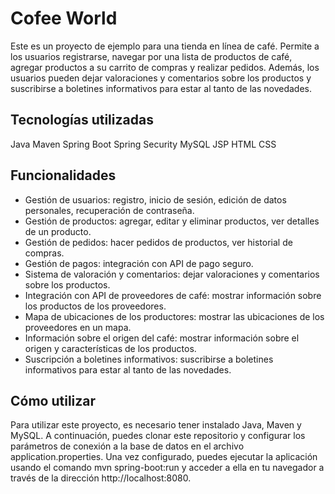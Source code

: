 # Cofee World

Este es un proyecto de ejemplo para una tienda en línea de café. Permite a los usuarios registrarse, navegar por una lista de productos de café, agregar productos a su carrito de compras y realizar pedidos. Además, los usuarios pueden dejar valoraciones y comentarios sobre los productos y suscribirse a boletines informativos para estar al tanto de las novedades.

## Tecnologías utilizadas
Java
Maven
Spring Boot
Spring Security
MySQL
JSP
HTML
CSS

## Funcionalidades

- Gestión de usuarios: registro, inicio de sesión, edición de datos personales, recuperación de contraseña.
- Gestión de productos: agregar, editar y eliminar productos, ver detalles de un producto.
- Gestión de pedidos: hacer pedidos de productos, ver historial de compras.
- Gestión de pagos: integración con API de pago seguro.
- Sistema de valoración y comentarios: dejar valoraciones y comentarios sobre los productos.
- Integración con API de proveedores de café: mostrar información sobre los productos de los proveedores.
- Mapa de ubicaciones de los productores: mostrar las ubicaciones de los proveedores en un mapa.
- Información sobre el origen del café: mostrar información sobre el origen y características de los productos.
- Suscripción a boletines informativos: suscribirse a boletines informativos para estar al tanto de las novedades.

## Cómo utilizar

Para utilizar este proyecto, es necesario tener instalado Java, Maven y MySQL. A continuación, puedes clonar este repositorio y configurar los parámetros de conexión a la base de datos en el archivo application.properties. Una vez configurado, puedes ejecutar la aplicación usando el comando mvn spring-boot:run y acceder a ella en tu navegador a través de la dirección http://localhost:8080.

